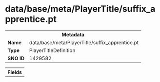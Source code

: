 <h1>data/base/meta/PlayerTitle/suffix_apprentice.pt</h1><table><tr><th colspan="100%">Metadata</th></tr><tr><td><b>Name</b></td><td>data/base/meta/PlayerTitle/suffix_apprentice.pt</td></tr><tr><td><b>Type</b></td><td>PlayerTitleDefinition</td></tr><tr><td><b>SNO ID</b></td><td>1429582</td></tr></table>

<table><tr><th colspan="100%">Fields</th></tr></table>

